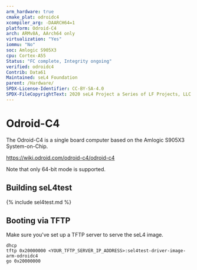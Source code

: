 ```yaml
---
arm_hardware: true
cmake_plat: odroidc4
xcompiler_arg: -DAARCH64=1
platform: Odroid-C4
arch: ARMv8A, AArch64 only
virtualization: "Yes"
iommu: "No"
soc: Amlogic S905X3
cpu: Cortex-A55
Status: "FC complete, Integrity ongoing"
verified: odroidc4
Contrib: Data61
Maintained: seL4 Foundation
parent: /Hardware/
SPDX-License-Identifier: CC-BY-SA-4.0
SPDX-FileCopyrightText: 2020 seL4 Project a Series of LF Projects, LLC.
---
```


# Odroid-C4

The Odroid-C4 is a single board computer based on the Amlogic S905X3
System-on-Chip.

<https://wiki.odroid.com/odroid-c4/odroid-c4>

Note that only 64-bit mode is supported.

## Building seL4test

{% include sel4test.md %}

## Booting via TFTP

Make sure you've set up a TFTP server to serve the seL4 image.

```
dhcp
tftp 0x20000000 <YOUR_TFTP_SERVER_IP_ADDRESS>:sel4test-driver-image-arm-odroidc4
go 0x20000000
```
